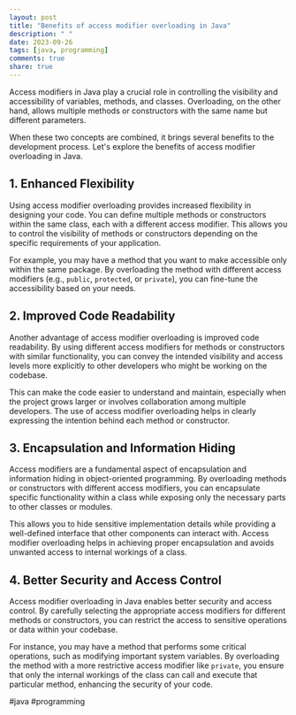 ```yaml
---
layout: post
title: "Benefits of access modifier overloading in Java"
description: " "
date: 2023-09-26
tags: [java, programming]
comments: true
share: true
---
```


Access modifiers in Java play a crucial role in controlling the visibility and accessibility of variables, methods, and classes. Overloading, on the other hand, allows multiple methods or constructors with the same name but different parameters.

When these two concepts are combined, it brings several benefits to the development process. Let's explore the benefits of access modifier overloading in Java.

## 1. Enhanced Flexibility

Using access modifier overloading provides increased flexibility in designing your code. You can define multiple methods or constructors within the same class, each with a different access modifier. This allows you to control the visibility of methods or constructors depending on the specific requirements of your application.

For example, you may have a method that you want to make accessible only within the same package. By overloading the method with different access modifiers (e.g., `public`, `protected`, or `private`), you can fine-tune the accessibility based on your needs.

## 2. Improved Code Readability

Another advantage of access modifier overloading is improved code readability. By using different access modifiers for methods or constructors with similar functionality, you can convey the intended visibility and access levels more explicitly to other developers who might be working on the codebase.

This can make the code easier to understand and maintain, especially when the project grows larger or involves collaboration among multiple developers. The use of access modifier overloading helps in clearly expressing the intention behind each method or constructor.

## 3. Encapsulation and Information Hiding

Access modifiers are a fundamental aspect of encapsulation and information hiding in object-oriented programming. By overloading methods or constructors with different access modifiers, you can encapsulate specific functionality within a class while exposing only the necessary parts to other classes or modules.

This allows you to hide sensitive implementation details while providing a well-defined interface that other components can interact with. Access modifier overloading helps in achieving proper encapsulation and avoids unwanted access to internal workings of a class.

## 4. Better Security and Access Control

Access modifier overloading in Java enables better security and access control. By carefully selecting the appropriate access modifiers for different methods or constructors, you can restrict the access to sensitive operations or data within your codebase.

For instance, you may have a method that performs some critical operations, such as modifying important system variables. By overloading the method with a more restrictive access modifier like `private`, you ensure that only the internal workings of the class can call and execute that particular method, enhancing the security of your code.

#java #programming